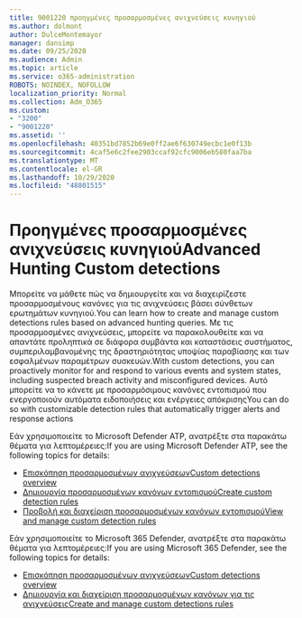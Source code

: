 ```yaml
---
title: 9001220 προηγμένες προσαρμοσμένες ανιχνεύσεις κυνηγιού
ms.author: dolmont
author: DulceMontemayor
manager: dansimp
ms.date: 09/25/2020
ms.audience: Admin
ms.topic: article
ms.service: o365-administration
ROBOTS: NOINDEX, NOFOLLOW
localization_priority: Normal
ms.collection: Adm_O365
ms.custom:
- "3200"
- "9001220"
ms.assetid: ''
ms.openlocfilehash: 40351bd7852b69e0ff2ae6f630749ecbc1e0f13b
ms.sourcegitcommit: 4caf5e6c2fee2903ccaf92cfc9006eb580faa7ba
ms.translationtype: MT
ms.contentlocale: el-GR
ms.lasthandoff: 10/29/2020
ms.locfileid: "48801515"
---
```

# <a name="advanced-hunting-custom-detections"></a><span data-ttu-id="cb9b1-102">Προηγμένες προσαρμοσμένες ανιχνεύσεις κυνηγιού</span><span class="sxs-lookup"><span data-stu-id="cb9b1-102">Advanced Hunting Custom detections</span></span>

<span data-ttu-id="cb9b1-103">Μπορείτε να μάθετε πώς να δημιουργείτε και να διαχειρίζεστε προσαρμοσμένους κανόνες για τις ανιχνεύσεις βάσει σύνθετων ερωτημάτων κυνηγιού.</span><span class="sxs-lookup"><span data-stu-id="cb9b1-103">You can learn how to create and manage custom detections rules based on advanced hunting queries.</span></span> <span data-ttu-id="cb9b1-104">Με τις προσαρμοσμένες ανιχνεύσεις, μπορείτε να παρακολουθείτε και να απαντάτε προληπτικά σε διάφορα συμβάντα και καταστάσεις συστήματος, συμπεριλαμβανομένης της δραστηριότητας υποψίας παραβίασης και των εσφαλμένων παραμέτρων συσκευών.</span><span class="sxs-lookup"><span data-stu-id="cb9b1-104">With custom detections, you can proactively monitor for and respond to various events and system states, including suspected breach activity and misconfigured devices.</span></span> <span data-ttu-id="cb9b1-105">Αυτό μπορείτε να το κάνετε με προσαρμόσιμους κανόνες εντοπισμού που ενεργοποιούν αυτόματα ειδοποιήσεις και ενέργειες απόκρισης</span><span class="sxs-lookup"><span data-stu-id="cb9b1-105">You can do so with customizable detection rules that automatically trigger alerts and response actions</span></span>
  
<span data-ttu-id="cb9b1-106">Εάν χρησιμοποιείτε το Microsoft Defender ATP, ανατρέξτε στα παρακάτω θέματα για λεπτομέρειες:</span><span class="sxs-lookup"><span data-stu-id="cb9b1-106">If you are using Microsoft Defender ATP, see the following topics for details:</span></span> 
- [<span data-ttu-id="cb9b1-107">Επισκόπηση προσαρμοσμένων ανιχνεύσεων</span><span class="sxs-lookup"><span data-stu-id="cb9b1-107">Custom detections overview</span></span>](https://docs.microsoft.com/windows/security/threat-protection/microsoft-defender-atp/overview-custom-detections)
- [<span data-ttu-id="cb9b1-108">Δημιουργία προσαρμοσμένων κανόνων εντοπισμού</span><span class="sxs-lookup"><span data-stu-id="cb9b1-108">Create custom detection rules</span></span>](https://docs.microsoft.com/windows/security/threat-protection/microsoft-defender-atp/custom-detection-rules)
- [<span data-ttu-id="cb9b1-109">Προβολή και διαχείριση προσαρμοσμένων κανόνων εντοπισμού</span><span class="sxs-lookup"><span data-stu-id="cb9b1-109">View and manage custom detection rules</span></span>](https://docs.microsoft.com/windows/security/threat-protection/microsoft-defender-atp/custom-detections-manage)

<span data-ttu-id="cb9b1-110">Εάν χρησιμοποιείτε το Microsoft 365 Defender, ανατρέξτε στα παρακάτω θέματα για λεπτομέρειες:</span><span class="sxs-lookup"><span data-stu-id="cb9b1-110">If you are using Microsoft 365 Defender, see the following topics for details:</span></span> 
- [<span data-ttu-id="cb9b1-111">Επισκόπηση προσαρμοσμένων ανιχνεύσεων</span><span class="sxs-lookup"><span data-stu-id="cb9b1-111">Custom detections overview</span></span>](https://docs.microsoft.com/microsoft-365/security/mtp/custom-detections-overview)
- [<span data-ttu-id="cb9b1-112">Δημιουργία και διαχείριση προσαρμοσμένων κανόνων για τις ανιχνεύσεις</span><span class="sxs-lookup"><span data-stu-id="cb9b1-112">Create and manage custom detections rules</span></span>](https://docs.microsoft.com/microsoft-365/security/mtp/custom-detection-rules)
